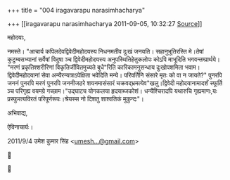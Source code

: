 +++
title = "004 iragavarapu narasimhacharya"

+++
[[iragavarapu narasimhacharya	2011-09-05, 10:32:27 [Source](https://groups.google.com/g/bvparishat/c/NpeLPKkSPY0)]]



महोदयाः,

नमस्ते। "आचार्य कपिलदेवद्विवेदीमहोदयस्य निधनमतीव दुःखं जनयति। सहानुभूतिरस्ति मे।तेषां कुटुम्बसभ्यानां सर्वेषां विदुषा ञ्च द्विवेदीमहोदयस्य अनुपस्थितिहेतुकलोपः कोऽपि माभूदिति भगवन्तम्प्रार्थये। "मरणं प्रकृतिश्शरीरिणां विकृतिर्जीवितमुच्यते बुधै"रिति कारिकामनुसन्धाय दुःखोपशमिता भवाम।द्विवेदीमहोदयानां सेवा अन्यैरन्यत्राऽपेक्षिता भवेदिति मन्ये। परिवर्तिनि संसारे मृतः को वा न जायते?" पुनरपि जननं पुनरपि मरणं पुनरपि जननीजठरे शयनमासंसारं चक्रवद्भ्रमत्येव"खलु।द्विवेदी महोदयानामादर्शं स्फूर्ति ञ्च परिगृह्य वयमग्रे गच्छाम।"उद्घाट्य योगकलया हृदयाब्जकोशं। धन्यैश्चिरादपि यथारुचि गृह्यमाणः,यः प्रस्फुरत्यविरतं परिपूर्णरूपः।श्रेयस्स नो दिशतु शाश्वतिकं मुकुन्दः"।

अभिवाद्य,

ऐविनाचार्यः।  
  

2011/9/4 उमेश कुमार सिंह \<[umesh...@gmail.com]()\>  





